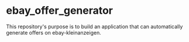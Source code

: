 # ebay_offer_generator
This repository's purpose is to build an application that can automatically generate offers on ebay-kleinanzeigen.
